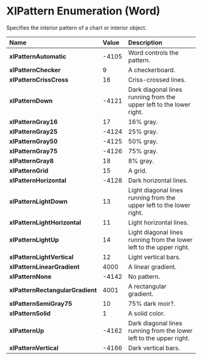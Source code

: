 
# XlPattern Enumeration (Word)

Specifies the interior pattern of a chart or interior object.



|**Name**|**Value**|**Description**|
|:-----|:-----|:-----|
| **xlPatternAutomatic**|-4105|Word controls the pattern.|
| **xlPatternChecker**|9|A checkerboard.|
| **xlPatternCrissCross**|16|Criss-crossed lines.|
| **xlPatternDown**|-4121|Dark diagonal lines running from the upper left to the lower right.|
| **xlPatternGray16**|17|16% gray.|
| **xlPatternGray25**|-4124|25% gray.|
| **xlPatternGray50**|-4125|50% gray.|
| **xlPatternGray75**|-4126|75% gray.|
| **xlPatternGray8**|18|8% gray.|
| **xlPatternGrid**|15|A grid.|
| **xlPatternHorizontal**|-4128|Dark horizontal lines.|
| **xlPatternLightDown**|13|Light diagonal lines running from the upper left to the lower right.|
| **xlPatternLightHorizontal**|11|Light horizontal lines.|
| **xlPatternLightUp**|14|Light diagonal lines running from the lower left to the upper right.|
| **xlPatternLightVertical**|12|Light vertical bars.|
| **xlPatternLinearGradient**|4000|A linear gradient.|
| **xlPatternNone**|-4142|No pattern.|
| **xlPatternRectangularGradient**|4001|A rectangular gradient.|
| **xlPatternSemiGray75**|10|75% dark moir?.|
| **xlPatternSolid**|1|A solid color.|
| **xlPatternUp**|-4162|Dark diagonal lines running from the lower left to the upper right.|
| **xlPatternVertical**|-4166|Dark vertical bars.|
